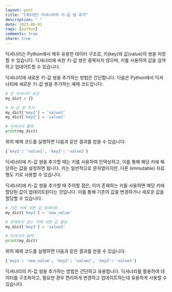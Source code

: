 ```yaml
---
layout: post
title: "[파이썬] 딕셔너리의 키-값 쌍 추가"
description: " "
date: 2023-09-01
tags: [python]
comments: true
share: true
---
```


딕셔너리는 Python에서 매우 유용한 데이터 구조로, 키(key)와 값(value)의 쌍을 저장할 수 있습니다. 딕셔너리에 속한 키-값 쌍은 중복되지 않으며, 키를 사용하여 값을 검색하고 업데이트할 수 있습니다.

딕셔너리에 새로운 키-값 쌍을 추가하는 방법은 간단합니다. 다음은 Python에서 딕셔너리에 새로운 키-값 쌍을 추가하는 예제 코드입니다:

```python
# 빈 딕셔너리 생성
my_dict = {}

# 키-값 쌍 추가
my_dict['key1'] = 'value1'
my_dict['key2'] = 'value2'

# 딕셔너리 출력
print(my_dict)
```

위의 예제 코드를 실행하면 다음과 같은 결과를 얻을 수 있습니다:

```python
{'key1': 'value1', 'key2': 'value2'}
```

딕셔너리에 키-값 쌍을 추가할 때는 키를 사용하여 인덱싱하고, 이를 통해 해당 키에 해당하는 값을 설정하면 됩니다. 키는 일반적으로 문자열이지만, 다른 (immutable) 자료형도 키로 사용할 수 있습니다.

딕셔너리에 키-값 쌍을 추가할 때 주의할 점은, 이미 존재하는 키를 사용하면 해당 키에 할당된 값이 업데이트된다는 것입니다. 이를 통해 기존의 값을 변경하거나 새로운 값을 할당할 수 있습니다.

```python
# 기존 키에 대한 값 업데이트
my_dict['key1'] = 'new_value'

# 존재하지 않는 키에 대한 값 할당
my_dict['key3'] = 'value3'

# 딕셔너리 출력
print(my_dict)
```

위의 예제 코드를 실행하면 다음과 같은 결과를 얻을 수 있습니다:

```python
{'key1': 'new_value', 'key2': 'value2', 'key3': 'value3'}
```

딕셔너리의 키-값 쌍을 추가하는 방법은 간단하고 유용합니다. 딕셔너리를 활용하여 데이터를 구조화하고, 필요한 경우 편리하게 변경하고 업데이트하는데 유용하게 사용할 수 있습니다.